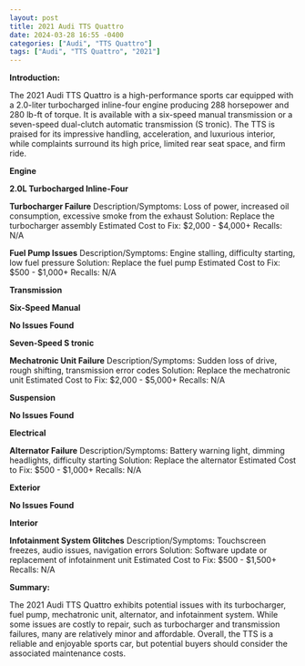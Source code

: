 ```yaml
---
layout: post
title: 2021 Audi TTS Quattro
date: 2024-03-28 16:55 -0400
categories: ["Audi", "TTS Quattro"]
tags: ["Audi", "TTS Quattro", "2021"]
---
```

**Introduction:**

The 2021 Audi TTS Quattro is a high-performance sports car equipped with a 2.0-liter turbocharged inline-four engine producing 288 horsepower and 280 lb-ft of torque. It is available with a six-speed manual transmission or a seven-speed dual-clutch automatic transmission (S tronic). The TTS is praised for its impressive handling, acceleration, and luxurious interior, while complaints surround its high price, limited rear seat space, and firm ride.

**Engine**

**2.0L Turbocharged Inline-Four**

**Turbocharger Failure**
Description/Symptoms: Loss of power, increased oil consumption, excessive smoke from the exhaust
Solution: Replace the turbocharger assembly
Estimated Cost to Fix: $2,000 - $4,000+
Recalls: N/A

**Fuel Pump Issues**
Description/Symptoms: Engine stalling, difficulty starting, low fuel pressure
Solution: Replace the fuel pump
Estimated Cost to Fix: $500 - $1,000+
Recalls: N/A

**Transmission**

**Six-Speed Manual**

**No Issues Found**

**Seven-Speed S tronic**

**Mechatronic Unit Failure**
Description/Symptoms: Sudden loss of drive, rough shifting, transmission error codes
Solution: Replace the mechatronic unit
Estimated Cost to Fix: $2,000 - $5,000+
Recalls: N/A

**Suspension**

**No Issues Found**

**Electrical**

**Alternator Failure**
Description/Symptoms: Battery warning light, dimming headlights, difficulty starting
Solution: Replace the alternator
Estimated Cost to Fix: $500 - $1,000+
Recalls: N/A

**Exterior**

**No Issues Found**

**Interior**

**Infotainment System Glitches**
Description/Symptoms: Touchscreen freezes, audio issues, navigation errors
Solution: Software update or replacement of infotainment unit
Estimated Cost to Fix: $500 - $1,500+
Recalls: N/A

**Summary:**

The 2021 Audi TTS Quattro exhibits potential issues with its turbocharger, fuel pump, mechatronic unit, alternator, and infotainment system. While some issues are costly to repair, such as turbocharger and transmission failures, many are relatively minor and affordable. Overall, the TTS is a reliable and enjoyable sports car, but potential buyers should consider the associated maintenance costs.
